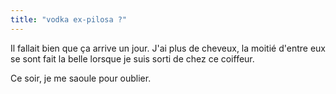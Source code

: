```yaml
---
title: "vodka ex-pilosa ?"
---
```


Il fallait bien que ça arrive un jour. J'ai plus de cheveux, la moitié d'entre
eux se sont fait la belle lorsque je suis sorti de chez ce coiffeur.

Ce soir, je me saoule pour oublier.

